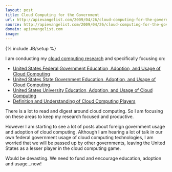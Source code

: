 ```yaml
---
layout: post
title: Cloud Computing for the Government
url: http://apievangelist.com/2009/04/26/cloud-computing-for-the-government/
source: http://apievangelist.com/2009/04/26/cloud-computing-for-the-government/
domain: apievangelist.com
image: 
---
```

{% include JB/setup %}<p>I am conducting my <a href="http://cloud.kinlane.com">cloud computing research</a> and specifically focusing on:
<ul class="mainlist">
	<li><a href="http://sites.google.com/a/kinlane.com/cloud-computing/federal-government">United States Federal Government Education, Adoption, and Usage of Cloud Computing</a></li>
	<li><a href="http://sites.google.com/a/kinlane.com/cloud-computing/state-government">United States State Government Education, Adoption, and Usage of Cloud Computing</a></li>
	<li><a href="http://sites.google.com/a/kinlane.com/cloud-computing/universities">United States University Education, Adoption, and Usage of Cloud Computing</a></li>
	<li><a href="http://sites.google.com/a/kinlane.com/cloud-computing/players">Definition and Understanding of Cloud Computing Players</a></li>
</ul>
There is a lot to read and digest around cloud computing. So I am focusing on these areas to keep my research focused and productive.<p></p>
However I am starting to see a lot of posts about foreign government usage and adoption of cloud computing. Although I am hearing a lot of talk in our own federal government usage of cloud computing technologies, I am worried that we will be passed up by other governments, leaving the United States as a lesser player in the cloud computing game.<p></p>
Would be devasting. We need to fund and encourage education, adoption and usage...now!
</p>
